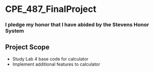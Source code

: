 # CPE_487_FinalProject
### I pledge my honor that I have abided by the Stevens Honor System

## Project Scope
- Study Lab 4 base code for calculator
- Implement additional features to calculator